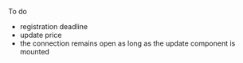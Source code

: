 To do

- registration deadline
- update price
- the connection remains open as long as the update component is mounted
